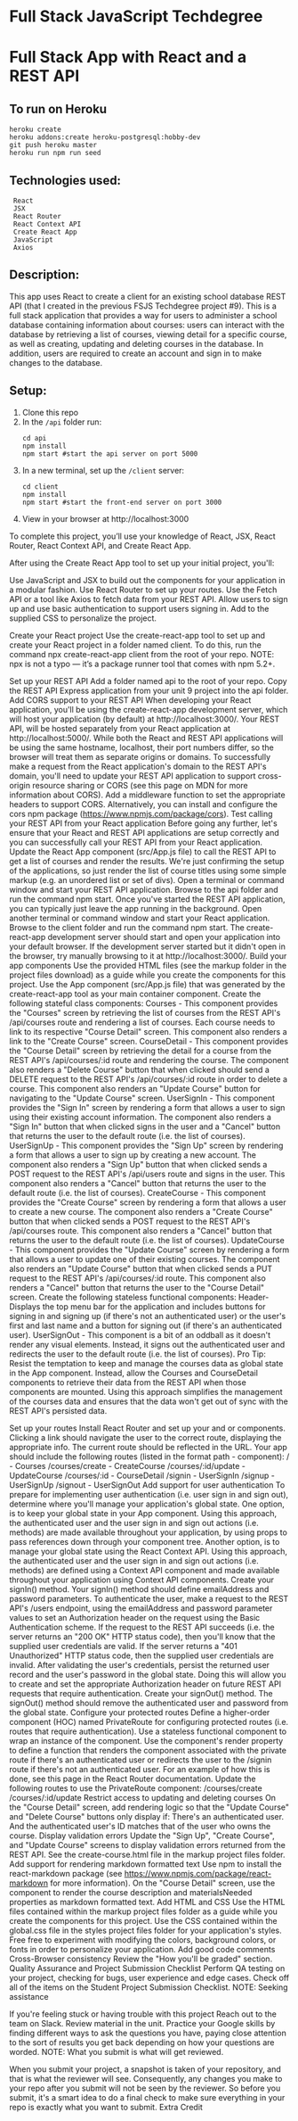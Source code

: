 # Full Stack JavaScript Techdegree
# Full Stack App with React and a REST API


## To run on Heroku

```
heroku create
heroku addons:create heroku-postgresql:hobby-dev
git push heroku master
heroku run npm run seed
```

## Technologies used:
     React
     JSX
     React Router
     React Context API
     Create React App
     JavaScript
     Axios

## Description:     
This app uses React to create a client for an existing school database REST API (that I created in the previous FSJS Techdegree project #9). This is a full stack application that provides a way for users to administer a school database containing information about courses: users can interact with the database by retrieving a list of courses, viewing detail for a specific course, as well as creating, updating and deleting courses in the database. In addition, users are required to create an account and sign in to make changes to the database. 

## Setup:
1. Clone this repo 
2. In the `/api` folder run: 
     ```
     cd api
     npm install
     npm start #start the api server on port 5000
     ```
3. In a new terminal, set up the `/client` server: 
     ```
     cd client
     npm install
     npm start #start the front-end server on port 3000
     ```
4. View in your browser at http://localhost:3000 






To complete this project, you’ll use your knowledge of React, JSX, React Router, React Context API, and Create React App.

After using the Create React App tool to set up your initial project, you'll:

Use JavaScript and JSX to build out the components for your application in a modular fashion.
Use React Router to set up your routes.
Use the Fetch API or a tool like Axios to fetch data from your REST API.
Allow users to sign up and use basic authentication to support users signing in.
Add to the supplied CSS to personalize the project.

Create your React project
Use the create-react-app tool to set up and create your React project in a folder named client.
To do this, run the command npx create-react-app client from the root of your repo.
NOTE: npx is not a typo — it’s a package runner tool that comes with npm 5.2+.

Set up your REST API
Add a folder named api to the root of your repo.
Copy the REST API Express application from your unit 9 project into the api folder.
Add CORS support to your REST API
When developing your React application, you'll be using the create-react-app development server, which will host your application (by default) at http://localhost:3000/. Your REST API, will be hosted separately from your React application at http://localhost:5000/. While both the React and REST API applications will be using the same hostname, localhost, their port numbers differ, so the browser will treat them as separate origins or domains.
To successfully make a request from the React application's domain to the REST API's domain, you'll need to update your REST API application to support cross-origin resource sharing or CORS (see this page on MDN for more information about CORS).
Add a middleware function to set the appropriate headers to support CORS.
Alternatively, you can install and configure the cors npm package (https://www.npmjs.com/package/cors).
Test calling your REST API from your React application
Before going any further, let's ensure that your React and REST API applications are setup correctly and you can successfully call your REST API from your React application.
Update the React App component (src/App.js file) to call the REST API to get a list of courses and render the results.
We're just confirming the setup of the applications, so just render the list of course titles using some simple markup (e.g. an unordered list or set of divs).
Open a terminal or command window and start your REST API application.
Browse to the api folder and run the command npm start.
Once you've started the REST API application, you can typically just leave the app running in the background.
Open another terminal or command window and start your React application.
Browse to the client folder and run the command npm start.
The create-react-app development server should start and open your application into your default browser. If the development server started but it didn't open in the browser, try manually browsing to it at http://localhost:3000/.
Build your app components
Use the provided HTML files (see the markup folder in the project files download) as a guide while you create the components for this project.
Use the App component (src/App.js file) that was generated by the create-react-app tool as your main container component.
Create the following stateful class components:
Courses - This component provides the "Courses" screen by retrieving the list of courses from the REST API's /api/courses route and rendering a list of courses. Each course needs to link to its respective "Course Detail" screen. This component also renders a link to the "Create Course" screen.
CourseDetail - This component provides the "Course Detail" screen by retrieving the detail for a course from the REST API's /api/courses/:id route and rendering the course. The component also renders a "Delete Course" button that when clicked should send a DELETE request to the REST API's /api/courses/:id route in order to delete a course. This component also renders an "Update Course" button for navigating to the "Update Course" screen.
UserSignIn - This component provides the "Sign In" screen by rendering a form that allows a user to sign using their existing account information. The component also renders a "Sign In" button that when clicked signs in the user and a "Cancel" button that returns the user to the default route (i.e. the list of courses).
UserSignUp - This component provides the "Sign Up" screen by rendering a form that allows a user to sign up by creating a new account. The component also renders a "Sign Up" button that when clicked sends a POST request to the REST API's /api/users route and signs in the user. This component also renders a "Cancel" button that returns the user to the default route (i.e. the list of courses).
CreateCourse - This component provides the "Create Course" screen by rendering a form that allows a user to create a new course. The component also renders a "Create Course" button that when clicked sends a POST request to the REST API's /api/courses route. This component also renders a "Cancel" button that returns the user to the default route (i.e. the list of courses).
UpdateCourse - This component provides the "Update Course" screen by rendering a form that allows a user to update one of their existing courses. The component also renders an "Update Course" button that when clicked sends a PUT request to the REST API's /api/courses/:id route. This component also renders a "Cancel" button that returns the user to the "Course Detail" screen.
Create the following stateless functional components:
Header- Displays the top menu bar for the application and includes buttons for signing in and signing up (if there's not an authenticated user) or the user's first and last name and a button for signing out (if there's an authenticated user).
UserSignOut - This component is a bit of an oddball as it doesn't render any visual elements. Instead, it signs out the authenticated user and redirects the user to the default route (i.e. the list of courses).
Pro Tip: Resist the temptation to keep and manage the courses data as global state in the App component. Instead, allow the Courses and CourseDetail components to retrieve their data from the REST API when those components are mounted. Using this approach simplifies the management of the courses data and ensures that the data won't get out of sync with the REST API's persisted data.

Set up your routes
Install React Router and set up your <Route> and <Link> or <NavLink> components.
Clicking a link should navigate the user to the correct route, displaying the appropriate info.
The current route should be reflected in the URL.
Your app should include the following routes (listed in the format path - component):
/ - Courses
/courses/create - CreateCourse
/courses/:id/update - UpdateCourse
/courses/:id - CourseDetail
/signin - UserSignIn
/signup - UserSignUp
/signout - UserSignOut
Add support for user authentication
To prepare for implementing user authentication (i.e. user sign in and sign out), determine where you'll manage your application's global state.
One option, is to keep your global state in your App component. Using this approach, the authenticated user and the user sign in and sign out actions (i.e. methods) are made available throughout your application, by using props to pass references down through your component tree.
Another option, is to manage your global state using the React Context API. Using this approach, the authenticated user and the user sign in and sign out actions (i.e. methods) are defined using a Context API <Provider> component and made available throughout your application using Context API <Consumer> components.
Create your signIn() method.
Your signIn() method should define emailAddress and password parameters.
To authenticate the user, make a request to the REST API's /users endpoint, using the emailAddress and password parameter values to set an Authorization header on the request using the Basic Authentication scheme.
If the request to the REST API succeeds (i.e. the server returns an "200 OK" HTTP status code), then you'll know that the supplied user credentials are valid. If the server returns a "401 Unauthorized" HTTP status code, then the supplied user credentials are invalid.
After validating the user's credentials, persist the returned user record and the user's password in the global state. Doing this will allow you to create and set the appropriate Authorization header on future REST API requests that require authentication.
Create your signOut() method.
The signOut() method should remove the authenticated user and password from the global state.
Configure your protected routes
Define a higher-order component (HOC) named PrivateRoute for configuring protected routes (i.e. routes that require authentication).
Use a stateless functional component to wrap an instance of the <Route> component.
Use the <Route> component's render property to define a function that renders the component associated with the private route if there's an authenticated user or redirects the user to the /signin route if there's not an authenticated user.
For an example of how this is done, see this page in the React Router documentation.
Update the following routes to use the PrivateRoute component:
/courses/create
/courses/:id/update
Restrict access to updating and deleting courses
On the "Course Detail" screen, add rendering logic so that the "Update Course" and "Delete Course" buttons only display if:
There's an authenticated user.
And the authenticated user's ID matches that of the user who owns the course.
Display validation errors
Update the "Sign Up", "Create Course", and "Update Course" screens to display validation errors returned from the REST API.
See the create-course.html file in the markup project files folder.
Add support for rendering markdown formatted text
Use npm to install the react-markdown package (see https://www.npmjs.com/package/react-markdown for more information).
On the "Course Detail" screen, use the <ReactMarkdown> component to render the course description and materialsNeeded properties as markdown formatted text.
Add HTML and CSS
Use the HTML files contained within the markup project files folder as a guide while you create the components for this project.
Use the CSS contained within the global.css file in the styles project files folder for your application's styles.
Free free to experiment with modifying the colors, background colors, or fonts in order to personalize your application.
Add good code comments
Cross-Browser consistency
Review the "How you'll be graded" section.
Quality Assurance and Project Submission Checklist
Perform QA testing on your project, checking for bugs, user experience and edge cases.
Check off all of the items on the Student Project Submission Checklist.
NOTE: Seeking assistance

If you're feeling stuck or having trouble with this project
Reach out to the team on Slack.
Review material in the unit.
Practice your Google skills by finding different ways to ask the questions you have, paying close attention to the sort of results you get back depending on how your questions are worded.
NOTE: What you submit is what will get reviewed.

When you submit your project, a snapshot is taken of your repository, and that is what the reviewer will see. Consequently, any changes you make to your repo after you submit will not be seen by the reviewer. So before you submit, it's a smart idea to do a final check to make sure everything in your repo is exactly what you want to submit.
Extra Credit
